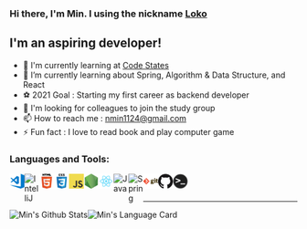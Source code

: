 ### Hi there, I'm Min. I using the nickname [Loko](https://loko1124.tistory.com/)

## I'm an aspiring developer!

- 🏫 I'm currently learning at [Code States](https://www.codestates.com/)
- 🌱 I’m currently learning about Spring, Algorithm & Data Structure, and React
- ⚽️ 2021 Goal : Starting my first career as backend developer
- 👯 I'm looking for colleagues to join the study group
- 📫 How to reach me : nmin1124@gmail.com
- ⚡ Fun fact : I love to read book and play computer game

### Languages and Tools:

<img align="left" alt="Visual Studio Code" width="26px" src="https://raw.githubusercontent.com/github/explore/80688e429a7d4ef2fca1e82350fe8e3517d3494d/topics/visual-studio-code/visual-studio-code.png" />
<img align="left" alt="IntelliJ" width="26px" src="https://user-images.githubusercontent.com/75058239/130307240-e1bb8f63-9068-46e1-993a-cb0c4b38be2d.png" />
<img align="left" alt="HTML5" width="26px" src="https://raw.githubusercontent.com/github/explore/80688e429a7d4ef2fca1e82350fe8e3517d3494d/topics/html/html.png" />
<img align="left" alt="CSS3" width="26px" src="https://raw.githubusercontent.com/github/explore/80688e429a7d4ef2fca1e82350fe8e3517d3494d/topics/css/css.png" />
<img align="left" alt="JavaScript" width="26px" src="https://raw.githubusercontent.com/github/explore/80688e429a7d4ef2fca1e82350fe8e3517d3494d/topics/javascript/javascript.png" />
<img align="left" alt="Node.js" width="26px" src="https://raw.githubusercontent.com/github/explore/80688e429a7d4ef2fca1e82350fe8e3517d3494d/topics/nodejs/nodejs.png" />
<img align="left" alt="React" width="26px" src="https://raw.githubusercontent.com/github/explore/80688e429a7d4ef2fca1e82350fe8e3517d3494d/topics/react/react.png" />
<img align="left" alt="Java" width="26px" src="https://user-images.githubusercontent.com/75058239/130307243-ed7157dc-d31b-498b-8d0e-7ba737071eed.jpg" />
<img align="left" alt="Spring" width="26px" src="https://user-images.githubusercontent.com/75058239/130307244-f6ed206a-523e-47b2-b713-2eb8d24507b1.jpg" />
<img align="left" alt="Git" width="26px" src="https://raw.githubusercontent.com/github/explore/80688e429a7d4ef2fca1e82350fe8e3517d3494d/topics/git/git.png" />
<img align="left" alt="GitHub" width="26px" src="https://raw.githubusercontent.com/github/explore/78df643247d429f6cc873026c0622819ad797942/topics/github/github.png" />
<img align="left" alt="Terminal" width="26px" src="https://raw.githubusercontent.com/github/explore/80688e429a7d4ef2fca1e82350fe8e3517d3494d/topics/terminal/terminal.png" />

</br>
</br>

---

<img align="left" alt="Min's Github Stats" src="https://github-readme-stats.vercel.app/api?username=nmin11&show_icons=true&hide_border=true&theme=cobalt"/>
<img align="left" alt="Min's Language Card" src="https://github-readme-stats.vercel.app/api/top-langs/?username=nmin11&layout=compact"/>
